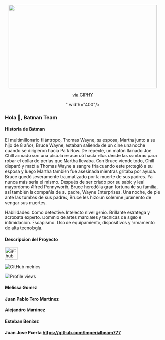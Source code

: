 <div id="header" align="center">
  <img src="<iframe src="https://giphy.com/embed/126ub9tbJhoXh6" width="480" height="270" frameBorder="0" class="giphy-embed" allowFullScreen></iframe><p><a href="https://giphy.com/gifs/batman-arkham-knight-james-gordon-126ub9tbJhoXh6">via GIPHY</a></p>" width="400"/>
</div>

### Hola 👋, Batman Team

#### Historia de Batman
El multimillonario filántropo, Thomas Wayne, su esposa, Martha junto a su hijo de 8 años, Bruce Wayne, estaban saliendo de un cine una noche cuando se dirigieron hacia Park Row. De repente, un matón llamado Joe Chill armado con una pistola se acercó hacia ellos desde las sombras para robar el collar de perlas que Martha llevaba. Con Bruce viendo todo, Chill disparó y mató a Thomas Wayne a sangre fría cuando este protegió a su esposa y luego Martha también fue asesinada mientras gritaba por ayuda. Bruce quedó severamente traumatizado por la muerte de sus padres. Ya nunca más sería el mismo. Después de ser criado por su sabio y leal mayordomo Alfred Pennyworth, Bruce heredó la gran fortuna de su familia, así también la compañía de su padre, Wayne Enterprises. Una noche, de pie ante las tumbas de sus padres, Bruce les hizo un solemne juramento de vengar sus muertes.

Habilidades: Como detective. Intelecto nivel genio.​ Brillante estratega y acróbata experto. Dominio de artes marciales y técnicas de sigilo e intimidación. Escapismo. Uso de equipamiento, dispositivos y armamento de alta tecnología.

#### Descripcion del Proyecto 

[<img src='https://cdn.jsdelivr.net/npm/simple-icons@3.0.1/icons/github.svg' alt='github' height='40'>](https://github.com/Grupo5gt)  

![GitHub metrics](https://metrics.lecoq.io/Grupo5gt)  

![Profile views](https://gpvc.arturio.dev/Grupo5gt)  

#### Melissa Gomez 
#### Juan Pablo Toro Martinez 
#### Alejandro Martinez
#### Esteban Benitez
#### Juan Jose Puerta https://github.com/Imperialbeam777

